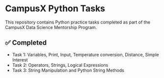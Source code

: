 # CampusX Python Tasks

This repository contains Python practice tasks completed as part of the CampusX Data Science Mentorship Program.

## ✅ Completed

- Task 1: Variables, Print, Input, Temperature conversion, Distance, Simple Interest
- Task 2: Operators, Strings, Logical Expressions
- Task 3: String Manipulation and Python String Methods
